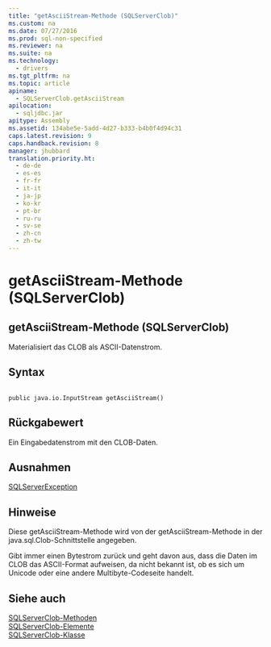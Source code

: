 ```yaml
---
title: "getAsciiStream-Methode (SQLServerClob)"
ms.custom: na
ms.date: 07/27/2016
ms.prod: sql-non-specified
ms.reviewer: na
ms.suite: na
ms.technology: 
  - drivers
ms.tgt_pltfrm: na
ms.topic: article
apiname: 
  - SQLServerClob.getAsciiStream
apilocation: 
  - sqljdbc.jar
apitype: Assembly
ms.assetid: 134abe5e-5add-4d27-b333-b4b0f4d94c31
caps.latest.revision: 9
caps.handback.revision: 8
manager: jhubbard
translation.priority.ht: 
  - de-de
  - es-es
  - fr-fr
  - it-it
  - ja-jp
  - ko-kr
  - pt-br
  - ru-ru
  - sv-se
  - zh-cn
  - zh-tw
---
```

# getAsciiStream-Methode (SQLServerClob)
    
## getAsciiStream\-Methode \(SQLServerClob\)  
 Materialisiert das CLOB als ASCII\-Datenstrom.  
  
## Syntax  
  
```  
  
public java.io.InputStream getAsciiStream()  
```  
  
## Rückgabewert  
 Ein Eingabedatenstrom mit den CLOB\-Daten.  
  
## Ausnahmen  
 [SQLServerException](../content/SQLServerException-Class.md)  
  
## Hinweise  
 Diese getAsciiStream\-Methode wird von der getAsciiStream\-Methode in der java.sql.Clob\-Schnittstelle angegeben.  
  
 Gibt immer einen Bytestrom zurück und geht davon aus, dass die Daten im CLOB das ASCII\-Format aufweisen, da nicht bekannt ist, ob es sich um Unicode oder eine andere Multibyte\-Codeseite handelt.  
  
## Siehe auch  
 [SQLServerClob-Methoden](../content/SQLServerClob-Methods.md)   
 [SQLServerClob-Elemente](../content/SQLServerClob-Members.md)   
 [SQLServerClob-Klasse](../content/SQLServerClob-Class.md)  
  
  